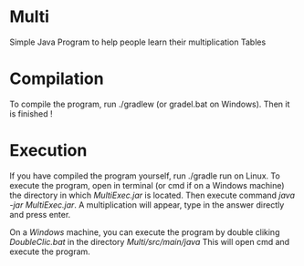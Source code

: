 # Multi
Simple Java Program to help people learn their multiplication Tables

# Compilation
To compile the program, run ./gradlew (or gradel.bat on Windows). Then it is finished !

# Execution
If you have compiled the program yourself, run ./gradle run on Linux.
To execute the program, open in terminal (or cmd if on a Windows machine) the directory in which *MultiExec.jar* is located. 
Then execute command *java -jar MultiExec.jar*. 
A multiplication will appear, type in the answer directly and press enter. 

On a _Windows_ machine, you can execute the program by double cliking *DoubleClic.bat* in the directory *Multi/src/main/java*
This will open cmd and execute the program. 
